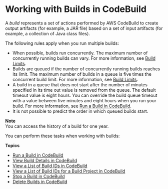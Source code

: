 # Working with Builds in CodeBuild<a name="builds-working"></a>

A *build* represents a set of actions performed by AWS CodeBuild to create output artifacts \(for example, a JAR file\) based on a set of input artifacts \(for example, a collection of Java class files\)\.

The following rules apply when you run multiple builds:
+ When possible, builds run concurrently\. The maximum number of concurrently running builds can vary\. For more information, see [Build Limits](limits.md#limits-builds)\. 
+  Builds are queued if the number of concurrently running builds reaches its limit\. The maximum number of builds in a queue is five times the concurrent build limit\. For more information, see [Build Limits](limits.md#limits-builds)\.
+ A build in a queue that does not start after the number of minutes specified in its time out value is removed from the queue\. The default timeout value is eight hours\. You can override the build queue timeout with a value between five minutes and eight hours when you run your build\. For more information, see [Run a Build in CodeBuild](run-build.md)\.
+ It is not possible to predict the order in which queued builds start\. 

**Note**  
You can access the history of a build for one year\.

You can perform these tasks when working with builds:

**Topics**
+ [Run a Build in CodeBuild](run-build.md)
+ [View Build Details in CodeBuild](view-build-details.md)
+ [View a List of Build IDs in CodeBuild](view-build-list.md)
+ [View a List of Build IDs for a Build Project in CodeBuild](view-builds-for-project.md)
+ [Stop a Build in CodeBuild](stop-build.md)
+ [Delete Builds in CodeBuild](delete-builds.md)